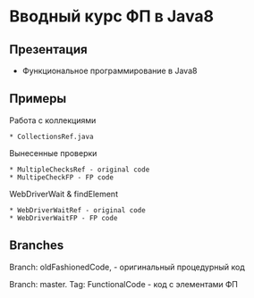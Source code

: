 # Вводный курс ФП в Java8
## Презентация

* Функциональное программирование в Java8
## Примеры
Работа с коллекциями

	* CollectionsRef.java
	
Вынесенные проверки

	* MultipleChecksRef - original code 
	* MultipeCheckFP - FP code
WebDriverWait & findElement 

	* WebDriverWaitRef - original code
	* WebDriverWaitFP - FP code

## Branches

Branch: oldFashionedCode,  - оригинальный процедурный код

Branch: master. Tag: FunctionalCode - код с элементами ФП
